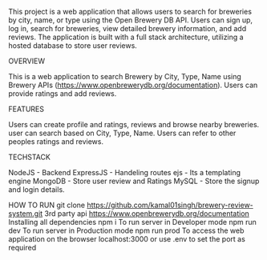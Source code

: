 This project is a web application that allows users to search for breweries by city, name, or type using the Open Brewery DB API. Users can sign up, log in, search for breweries, view detailed brewery information, and add reviews. The application is built with a full stack architecture, utilizing a hosted database to store user reviews.


OVERVIEW




This is a web application to search Brewery by City, Type, Name using Brewery APIs (https://www.openbrewerydb.org/documentation). Users can provide ratings and add reviews.


FEATURES

Users can create profile and ratings, reviews and browse nearby breweries.
user can search based on City, Type, Name.
Users can refer to other peoples ratings and reviews.



TECHSTACK

NodeJS - Backend
ExpressJS - Handeling routes
ejs - Its a templating engine
MongoDB - Store user review and Ratings
MySQL - Store the signup and login details.



HOW TO RUN
git clone https://github.com/kamal01singh/brewery-review-system.git
3rd party api https://www.openbrewerydb.org/documentation 
Installing all dependencies
npm i
To run server in Developer mode
npm run dev
To run server in Production mode
 npm run prod
To access the web application on the browser
localhost:3000 or use .env to set the port as required

